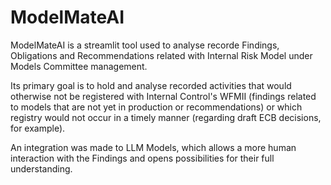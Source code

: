 # ModelMateAI

ModelMateAI is a streamlit tool used to analyse recorde Findings, Obligations and Recommendations related with Internal Risk Model under Models Committee management.

Its primary goal is to hold and analyse recorded activities that would otherwise not be registered with Internal Control's WFMII (findings related to models that are not yet in production or recommendations) or which registry would not occur in a timely manner (regarding draft ECB decisions, for example).

An integration was made to LLM Models, which allows a more human interaction with the Findings and opens possibilities for their full understanding.

